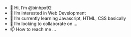 - 👋 Hi, I’m @binhpx92
- 👀 I’m interested in Web Development
- 🌱 I’m currently learning Javascript, HTML, CSS basically
- 💞️ I’m looking to collaborate on ...
- 📫 How to reach me ...

<!---
binhpx92/binhpx92 is a ✨ special ✨ repository because its `README.md` (this file) appears on your GitHub profile.
You can click the Preview link to take a look at your changes.
--->
